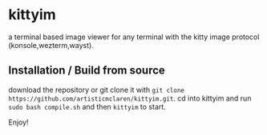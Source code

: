 # kittyim
a terminal based image viewer for any terminal with the kitty image protocol (konsole,wezterm,wayst).
## Installation / Build from source
download the repository or git clone it with ```git clone https://github.com/artisticmclaren/kittyim.git```. cd into kittyim and run ```sudo bash compile.sh``` and then ```kittyim``` to start.

Enjoy!